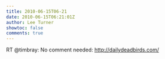 ```yaml
---
title: 2010-06-15T06-21
date: 2010-06-15T06:21:01Z
author: Lee Turner
showtoc: false
comments: true
---
```


RT @timbray: No comment needed: http://dailydeadbirds.com/

